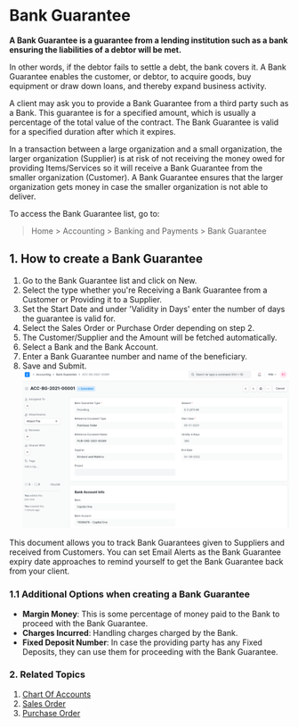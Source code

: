 
# Bank Guarantee


**A Bank Guarantee is a guarantee from a lending institution such as a bank ensuring the liabilities of a debtor will be met.**


In other words, if the debtor fails to settle a debt, the bank covers it. A Bank Guarantee enables the customer, or debtor, to acquire goods, buy equipment or draw down loans, and thereby expand business activity.


A client may ask you to provide a Bank Guarantee from a third party such as a Bank. This guarantee is for a specified amount, which is usually a percentage of the total value of the contract. The Bank Guarantee is valid for a specified duration after which it expires.


In a transaction between a large organization and a small organization, the larger organization (Supplier) is at risk of not receiving the money owed for providing Items/Services so it will receive a Bank Guarantee from the smaller organization (Customer). A Bank Guarantee ensures that the larger organization gets money in case the smaller organization is not able to deliver.


To access the Bank Guarantee list, go to:



> 
> Home > Accounting > Banking and Payments > Bank Guarantee
> 
> 
> 


## 1. How to create a Bank Guarantee


1. Go to the Bank Guarantee list and click on New.
2. Select the type whether you're Receiving a Bank Guarantee from a Customer or Providing it to a Supplier.
3. Set the Start Date and under 'Validity in Days' enter the number of days the guarantee is valid for.
4. Select the Sales Order or Purchase Order depending on step 2.
5. The Customer/Supplier and the Amount will be fetched automatically.
6. Select a Bank and the Bank Account.
7. Enter a Bank Guarantee number and name of the beneficiary.
8. Save and Submit.
![Bank Guarantee](/files/bank-guarantee.png)


This document allows you to track Bank Guarantees given to Suppliers and received from Customers. You can set Email Alerts as the Bank Guarantee expiry date approaches to remind yourself to get the Bank Guarantee back from your client.


### 1.1 Additional Options when creating a Bank Guarantee


* **Margin Money**: This is some percentage of money paid to the Bank to proceed with the Bank Guarantee.
* **Charges Incurred**: Handling charges charged by the Bank.
* **Fixed Deposit Number**: In case the providing party has any Fixed Deposits, they can use them for proceeding with the Bank Guarantee.


### 2. Related Topics


1. [Chart Of Accounts](/docs/v13/user/manual/en/accounts/chart-of-accounts)
2. [Sales Order](/docs/v13/user/manual/en/selling/sales-order)
3. [Purchase Order](/docs/v13/user/manual/en/buying/purchase-order)


